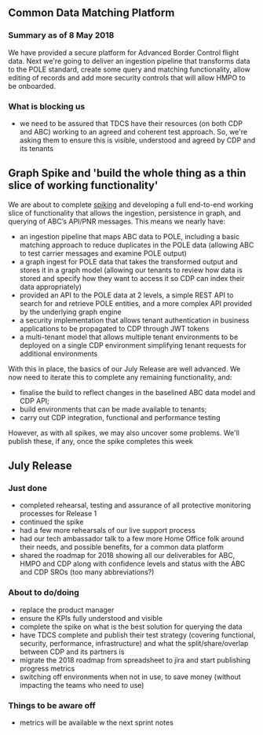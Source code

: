 ## Common Data Matching Platform

### Summary as of 8 May 2018
We have provided a secure platform for Advanced Border Control flight data. Next we're going to deliver an ingestion pipeline that transforms data to the POLE standard, create some query and matching functionality, allow editing of records and add more security controls that will allow HMPO to be onboarded.

### What is blocking us
- we need to be assured that TDCS have their resources (on both CDP and ABC) working to an agreed and coherent test approach. So, we're asking them to ensure this is visible, understood and agreed by CDP and its tenants


## Graph Spike and 'build the whole thing as a thin slice of working functionality'

We are about to complete [spiking](https://www.leadingagile.com/2016/09/whats-a-spike-who-should-enter-it-how-to-word-it/) and developing a full end-to-end working slice of functionality that allows the ingestion, persistence in graph, and querying of ABC’s API/PNR messages. This means we nearly have:
 - an ingestion pipeline that maps ABC data to POLE, including a basic matching approach to reduce duplicates in the POLE data (allowing ABC to test carrier messages and examine POLE output)
- a graph ingest for POLE data that takes the transformed output and stores it in a graph model (allowing our tenants to review how data is stored and specify how they want to access it so CDP can index their data appropriately)
- provided an API to the POLE data at 2 levels, a simple REST API to search for and retrieve POLE entities, and a more complex API provided by the underlying graph engine
- a security implementation that allows tenant authentication in business applications to be propagated to CDP through JWT tokens
- a multi-tenant model that allows multiple tenant environments to be deployed on a single CDP environment simplifying tenant requests for additional environments
 
With this in place, the basics of our July Release are well advanced. We now need to iterate this to complete any remaining functionality, and:
- finalise the build to reflect changes in the baselined ABC data model and CDP API;
- build environments that can be made available to tenants;
- carry out CDP integration, functional and performance testing

However, as with all spikes, we may also uncover some problems. We'll publish these, if any, once the spike completes this week

## July Release

### Just done
- completed rehearsal, testing and assurance of all protective monitoring processes for Release 1
- continued the spike
- had a few more rehearsals of our live support process
- had our tech ambassador talk to a few more Home Office folk around their needs, and possible benefits, for a common data platform
- shared the roadmap for 2018 showing all our deliverables for ABC, HMPO and CDP along with confidence levels and status with the ABC and CDP SROs (too many abbreviations?)

### About to do/doing
- replace the product manager
- ensure the KPIs fully understood and visible
- complete the spike on what is the best solution for querying the data
- have TDCS complete and publish their test strategy (covering functional, security, performance, infrastructure) and what the split/share/overlap between CDP and its partners is
- migrate the 2018 roadmap from spreadsheet to jira and start publishing progress metrics
- switching off environments when not in use, to save money (without impacting the teams who need to use)

### Things to be aware off
   - metrics will be available w the next sprint notes
